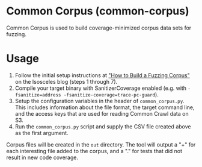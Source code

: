# Common Corpus (common-corpus)
Common Corpus is used to build coverage-minimized corpus data sets for fuzzing.

# Usage
1. Follow the initial setup instructions at ["How to Build a Fuzzing Corpus"](https://blog.isosceles.com/how-to-build-a-corpus-for-fuzzing/) on the Isosceles blog (steps 1 through 7).
2. Compile your target binary with SanitizerCoverage enabled (e.g. with `-fsanitize=address -fsanitize-coverage=trace-pc-guard`).
3. Setup the configuration variables in the header of `common_corpus.py`. This includes information about the file format, the target command line, and the access keys that are used for reading Common Crawl data on S3.
4. Run the `common_corpus.py` script and supply the CSV file created above as the first argument.

Corpus files will be created in the `out` directory. The tool will output a "+" for each interesting file added to the corpus, and a "." for tests that did not result in new code coverage.
